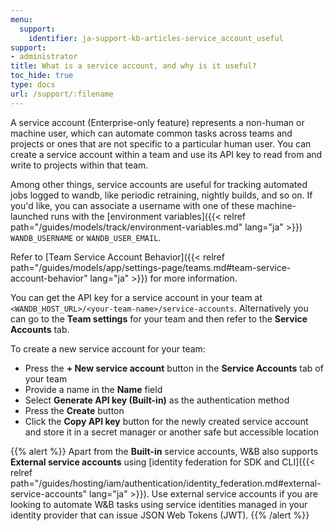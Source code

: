 ```yaml
---
menu:
  support:
    identifier: ja-support-kb-articles-service_account_useful
support:
- administrator
title: What is a service account, and why is it useful?
toc_hide: true
type: docs
url: /support/:filename
---
```


A service account (Enterprise-only feature) represents a non-human or machine user, which can automate common tasks across teams and projects or ones that are not specific to a particular human user. You can create a service account within a team and use its API key to read from and write to projects within that team.

Among other things, service accounts are useful for tracking automated jobs logged to wandb, like periodic retraining, nightly builds, and so on. If you'd like, you can associate a username with one of these machine-launched runs with the [environment variables]({{< relref path="/guides/models/track/environment-variables.md" lang="ja" >}}) `WANDB_USERNAME` or `WANDB_USER_EMAIL`.



Refer to [Team Service Account Behavior]({{< relref path="/guides/models/app/settings-page/teams.md#team-service-account-behavior" lang="ja" >}}) for more information.

You can get the API key for a service account in your team at `<WANDB_HOST_URL>/<your-team-name>/service-accounts`. Alternatively you can go to the **Team settings** for your team and then refer to the **Service Accounts** tab. 

To create a new service account for your team:
* Press the **+ New service account** button in the **Service Accounts** tab of your team
* Provide a name in the **Name** field
* Select **Generate API key (Built-in)** as the authentication method
* Press the **Create** button
* Click the **Copy API key** button for the newly created service account and store it in a secret manager or another safe but accessible location

{{% alert %}}
Apart from the **Built-in** service accounts, W&B also supports **External service accounts** using [identity federation for SDK and CLI]({{< relref path="/guides/hosting/iam/authentication/identity_federation.md#external-service-accounts" lang="ja" >}}). Use external service accounts if you are looking to automate W&B tasks using service identities managed in your identity provider that can issue JSON Web Tokens (JWT).
{{% /alert %}}